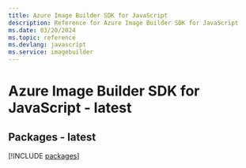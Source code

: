 ```yaml
---
title: Azure Image Builder SDK for JavaScript
description: Reference for Azure Image Builder SDK for JavaScript
ms.date: 03/20/2024
ms.topic: reference
ms.devlang: javascript
ms.service: imagebuilder
---
```

# Azure Image Builder SDK for JavaScript - latest
## Packages - latest
[!INCLUDE [packages](image-builder-index.md)]